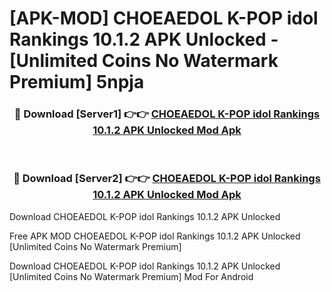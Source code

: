 # [APK-MOD] CHOEAEDOL  K-POP idol Rankings 10.1.2 APK Unlocked - [Unlimited Coins No Watermark Premium] 5npja



<div align="center">
<h3>🔴 Download [Server1] 👉👉 <a href="https://momento.my/?title=CHOEAEDOL__K-POP_idol_Rankings_10.1.2_APK_Unlocked">CHOEAEDOL  K-POP idol Rankings 10.1.2 APK Unlocked Mod Apk</a></h3><br>

<h3>🔴 Download [Server2] 👉👉 <a href="https://momento.my/?title=CHOEAEDOL__K-POP_idol_Rankings_10.1.2_APK_Unlocked">CHOEAEDOL  K-POP idol Rankings 10.1.2 APK Unlocked Mod Apk</a></h3>
</div>



Download CHOEAEDOL  K-POP idol Rankings 10.1.2 APK Unlocked 

Free APK MOD CHOEAEDOL  K-POP idol Rankings 10.1.2 APK Unlocked [Unlimited Coins No Watermark Premium]

Download CHOEAEDOL  K-POP idol Rankings 10.1.2 APK Unlocked [Unlimited Coins No Watermark Premium] Mod For Android

